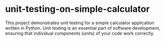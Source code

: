 # unit-testing-on-simple-calculator
This project demonstrates unit testing for a simple calculator application written in Python. Unit testing is an essential part of software development, ensuring that individual components (units) of your code work correctly.
